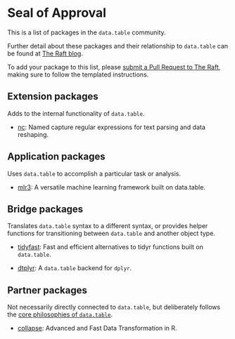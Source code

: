 # Seal of Approval

This is a list of packages in the `data.table` community.

Further detail about these packages and their relationship to `data.table` can be found at [The Raft blog](https://rdatatable-community.github.io/The-Raft/#category=seal%20of%20approval).

To add your package to this list, please [submit a Pull Request to The Raft](https://github.com/rdatatable-community/The-Raft/), making sure to follow the templated instructions.

## Extension packages

Adds to the internal functionality of `data.table`.

- [nc](https://github.com/tdhock/nc): Named capture regular expressions for text parsing and data reshaping.

## Application packages

Uses `data.table` to accomplish a particular task or analysis.

- [mlr3](https://github.com/mlr-org/mlr3): A versatile machine learning framework built on data.table.

## Bridge packages

Translates `data.table` syntax to a different syntax, or provides helper functions for transitioning between `data.table` and another object type.

- [tidyfast](https://github.com/TysonStanley/tidyfast): Fast and efficient alternatives to tidyr functions built on `data.table`.

- [dtplyr](https://github.com/tidyverse/dtplyr): A `data.table` backend for `dplyr`.

## Partner packages

Not necessarily directly connected to `data.table`, but deliberately follows the [core philosophies of `data.table`](https://github.com/Rdatatable/data.table/blob/master/GOVERNANCE.md#the-r-package).

- [collapse](https://github.com/SebKrantz/collapse): Advanced and Fast Data Transformation in R.
